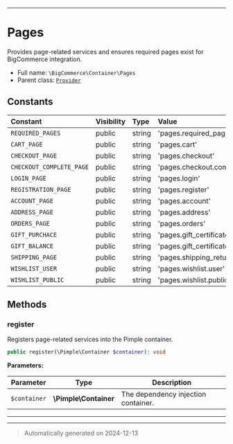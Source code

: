 ***

# Pages

Provides page-related services and ensures required pages exist for BigCommerce integration.



* Full name: `\BigCommerce\Container\Pages`
* Parent class: [`Provider`](./classes/BigCommerce/Container/Provider.md)


## Constants

| Constant | Visibility | Type | Value |
|:---------|:-----------|:-----|:------|
|`REQUIRED_PAGES`|public|string|&#039;pages.required_pages&#039;|
|`CART_PAGE`|public|string|&#039;pages.cart&#039;|
|`CHECKOUT_PAGE`|public|string|&#039;pages.checkout&#039;|
|`CHECKOUT_COMPLETE_PAGE`|public|string|&#039;pages.checkout.complete&#039;|
|`LOGIN_PAGE`|public|string|&#039;pages.login&#039;|
|`REGISTRATION_PAGE`|public|string|&#039;pages.register&#039;|
|`ACCOUNT_PAGE`|public|string|&#039;pages.account&#039;|
|`ADDRESS_PAGE`|public|string|&#039;pages.address&#039;|
|`ORDERS_PAGE`|public|string|&#039;pages.orders&#039;|
|`GIFT_PURCHACE`|public|string|&#039;pages.gift_certificate.purchase&#039;|
|`GIFT_BALANCE`|public|string|&#039;pages.gift_certificate.balance&#039;|
|`SHIPPING_PAGE`|public|string|&#039;pages.shipping_returns&#039;|
|`WISHLIST_USER`|public|string|&#039;pages.wishlist.user&#039;|
|`WISHLIST_PUBLIC`|public|string|&#039;pages.wishlist.public&#039;|


## Methods


### register

Registers page-related services into the Pimple container.

```php
public register(\Pimple\Container $container): void
```








**Parameters:**

| Parameter | Type | Description |
|-----------|------|-------------|
| `$container` | **\Pimple\Container** | The dependency injection container. |





***


***
> Automatically generated on 2024-12-13
